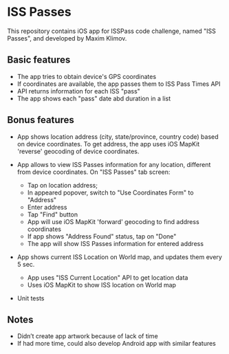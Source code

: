 # ISS Passes

This repository contains iOS app for ISSPass code challenge, named "ISS Passes", and developed by Maxim Klimov. 

## Basic features
- The app tries to obtain device's GPS coordinates 
- If coordinates are available, the app passes them to ISS Pass Times API 
- API returns information for each ISS "pass"
- The app shows each "pass" date abd duration in a list

## Bonus features
- App shows location address (city, state/province, country code) based on device coordinates. 
To get address, the app uses iOS MapKit 'reverse' geocoding of device coordinates.

- App allows to view ISS Passes information for any location, different from device coordinates. 
On "ISS Passes" tab screen:
	* Tap on location address;
	* In appeared popover, switch to "Use Coordinates Form" to "Address"
	* Enter address
	* Tap "Find" button
	* App will use iOS MapKit 'forward' geocoding to find address coordinates
	* If app shows "Address Found" status, tap on "Done"
	* The app will show ISS Passes information for entered address

- App shows current ISS Location on World map, and updates them every 5 sec.
	* App uses "ISS Current Location" API to get location data
	* Uses iOS MapKit to show ISS location on World map

- Unit tests

## Notes
- Didn’t create app artwork because of lack of time
- If had more time, could also develop Android app with similar features
